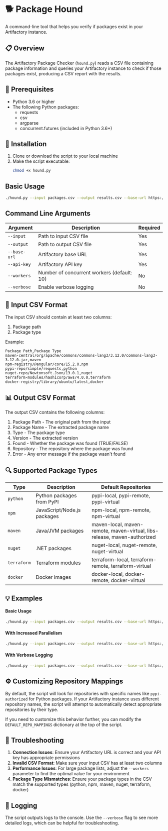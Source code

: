 # 🐕 Package Hound

A command-line tool that helps you verify if packages exist in your Artifactory instance.

## 📋 Overview

The Artifactory Package Checker (`hound.py`) reads a CSV file containing package information and queries your Artifactory instance to check if those packages exist, producing a CSV report with the results.

## 🔧 Prerequisites

- Python 3.6 or higher
- The following Python packages:
  - requests
  - csv
  - argparse
  - concurrent.futures (included in Python 3.6+)

## 🚀 Installation

1. Clone or download the script to your local machine
2. Make the script executable:
   ```bash
   chmod +x hound.py
   ```

## Basic Usage

```bash
./hound.py --input packages.csv --output results.csv --base-url https://your-artifactory-instance.com/artifactory --api-key YOUR_ARTIFACTORY_API_KEY
```

## Command Line Arguments

| Argument | Description | Required |
|----------|-------------|----------|
| `--input` | Path to input CSV file | Yes |
| `--output` | Path to output CSV file | Yes |
| `--base-url` | Artifactory base URL | Yes |
| `--api-key` | Artifactory API key | Yes |
| `--workers` | Number of concurrent workers (default: 10) | No |
| `--verbose` | Enable verbose logging | No |

## 📄 Input CSV Format

The input CSV should contain at least two columns:
1. Package path
2. Package type

Example:
```csv
Package Path,Package Type
maven-central/org/apache/commons/commons-lang3/3.12.0/commons-lang3-3.12.0.jar,maven
npm-registry/@angular/core/15.2.0,npm
pypi-repo/simple/requests,python
nuget-repo/Newtonsoft.Json/13.0.1,nuget
terraform-modules/hashicorp/aws/4.0.0,terraform
docker-registry/library/ubuntu/latest,docker
```

## 📊 Output CSV Format

The output CSV contains the following columns:
1. Package Path - The original path from the input
2. Package Name - The extracted package name
3. Type - The package type
4. Version - The extracted version
5. Found - Whether the package was found (TRUE/FALSE)
6. Repository - The repository where the package was found
7. Error - Any error message if the package wasn't found

## 🔍 Supported Package Types

| Type | Description | Default Repositories |
|------|-------------|---------------------|
| `python` | Python packages from PyPI | pypi-local, pypi-remote, pypi-virtual |
| `npm` | JavaScript/Node.js packages | npm-local, npm-remote, npm-virtual |
| `maven` | Java/JVM packages | maven-local, maven-remote, maven-virtual, libs-release, maven-authorized |
| `nuget` | .NET packages | nuget-local, nuget-remote, nuget-virtual |
| `terraform` | Terraform modules | terraform-local, terraform-remote, terraform-virtual |
| `docker` | Docker images | docker-local, docker-remote, docker-virtual |## 🔍 Supported Package Types

## 💡 Examples

#### Basic Usage

```bash
./hound.py --input packages.csv --output results.csv --base-url https://artifactory.example.com/artifactory --api-key AKC123456789ABCDEF
```

#### With Increased Parallelism

```bash
./hound.py --input packages.csv --output results.csv --base-url https://artifactory.example.com/artifactory --api-key AKC123456789ABCDEF --workers 20
```

#### With Verbose Logging

```bash
./hound.py --input packages.csv --output results.csv --base-url https://artifactory.example.com/artifactory --api-key AKC123456789ABCDEF --verbose
```

## ⚙️ Customizing Repository Mappings

By default, the script will look for repositories with specific names like `pypi-authorized` for Python packages. If your Artifactory instance uses different repository names, the script will attempt to automatically detect appropriate repositories by their type.

If you need to customize this behavior further, you can modify the `DEFAULT_REPO_MAPPINGS` dictionary at the top of the script.

## 🔧 Troubleshooting

1. **Connection Issues**: Ensure your Artifactory URL is correct and your API key has appropriate permissions
2. **Invalid CSV Format**: Make sure your input CSV has at least two columns
3. **Performance Issues**: For large package lists, adjust the `--workers` parameter to find the optimal value for your environment
4. **Package Type Mismatches**: Ensure your package types in the CSV match the supported types (python, npm, maven, nuget, terraform, docker)

## 📝 Logging

The script outputs logs to the console. Use the `--verbose` flag to see more detailed logs, which can be helpful for troubleshooting.
